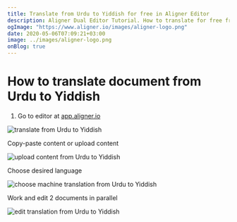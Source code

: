 ```yaml
---
title: Translate from Urdu to Yiddish for free in Aligner Editor
description: Aligner Dual Editor Tutorial. How to translate for free from Urdu to Yiddish. Aligner is multilingual document management platform. 
ogImage: "https://www.aligner.io/images/aligner-logo.png"
date: 2020-05-06T07:09:21+03:00
image: ../images/aligner-logo.png
onBlog: true
---
```


# How to translate document from Urdu to Yiddish

1. Go to editor at [app.aligner.io](https://app.aligner.io "Aligner App web page")

![translate from Urdu to Yiddish](../aligner-blank-editor.png "translate from Urdu to Yiddish")

Copy-paste content or upload content

![upload content from Urdu to Yiddish](../aligner-uploaded-document.png "upload content from Urdu to Yiddish")

Choose desired language

![choose machine translation from Urdu to Yiddish](../aligner-language-dropdown.png "choose machine translation from Urdu to Yiddish")

Work and edit 2 documents in parallel

![edit translation from Urdu to Yiddish](../aligner-double-sitded-editor.png "edit translation from Urdu to Yiddish")

